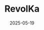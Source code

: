 ---  
layout: startup_page  
title: "RevolKa"  
id: "revolka.com"  
permalink: "/revolkarevolka.com05192025/"  
website: "https://www.revolka.com/en/"  
funding_round: "Series A+"  
funding_amount: "JPY210M"  
investors: "D3 LLC, TOHOKU University Venture Partners Co., Ltd., DEEPCORE Inc."  
about: "RevolKa Ltd. is a biotech company using its AI-driven protein engineering technology platform, _ai_Protein®, to develop novel therapeutics and engineered proteins. The company's core mission is to contribute to human well-being by creating novel proteins for therapeutics and industrial applications. Their platform efficiently generates sequences of proteins with desired functions and can simultaneously engineer multiple properties."  
markets: "Biotech, AI, Healthcare"  
hq: "Sendai, Miyagi, Japan"  
founded_year: "2021"  
linkedin: "https://www.linkedin.com/company/revolka-ltd"  
twitter: ""  
instagram: ""  
facebook: ""  
crunchbase: "https://www.crunchbase.com/organization/revolka"  
pitchbook: "https://pitchbook.com/profiles/company/493204-96"  

date_display: "19-May-2025"  
date: "2025-05-19"

# SEO Optimization  
meta_title: "RevolKa - Series A+ Funding (JPY210M)"  
meta_description: "RevolKa, RevolKa Ltd. is a biotech company using its AI-driven protein engineering technology platform, _ai_Protein®, to develop novel therapeutics and enginee..."  
meta_keywords: "RevolKa, Biotech, AI, Healthcare, Series A+ funding"  
canonical_url: "https://startup.projectstartups.com/revolkarevolka.com05192025/"  
---